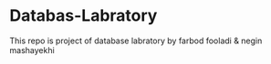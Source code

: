 # Databas-Labratory

This repo is project of database labratory by farbod fooladi & negin mashayekhi

